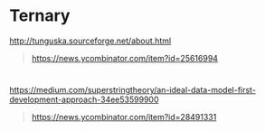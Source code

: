 # Ternary
http://tunguska.sourceforge.net/about.html
> https://news.ycombinator.com/item?id=25616994

#
https://medium.com/superstringtheory/an-ideal-data-model-first-development-approach-34ee53599900
> https://news.ycombinator.com/item?id=28491331
